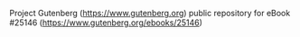 Project Gutenberg (https://www.gutenberg.org) public repository for eBook #25146 (https://www.gutenberg.org/ebooks/25146)
